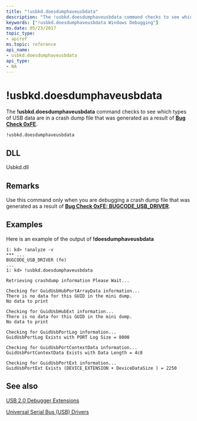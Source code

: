 ```yaml
---
title: "!usbkd.doesdumphaveusbdata"
description: "The !usbkd.doesdumphaveusbdata command checks to see which types of USB data are in a crash dump file that was generated as a result of Bug Check 0xFE."
keywords: ["!usbkd.doesdumphaveusbdata Windows Debugging"]
ms.date: 05/23/2017
topic_type:
- apiref
ms.topic: reference
api_name:
- usbkd.doesdumphaveusbdata
api_type:
- NA
---
```


# !usbkd.doesdumphaveusbdata

The **!usbkd.doesdumphaveusbdata** command checks to see which types of USB data are in a crash dump file that was generated as a result of [**Bug Check 0xFE**](../debugger/bug-check-0xfe--bugcode-usb-driver.md).

```dbgcmd
!usbkd.doesdumphaveusbdata
```

## DLL

Usbkd.dll

## Remarks

Use this command only when you are debugging a crash dump file that was generated as a result of [**Bug Check 0xFE: BUGCODE\_USB\_DRIVER**](../debugger/bug-check-0xfe--bugcode-usb-driver.md).

## Examples

Here is an example of the output of **!doesdumphaveusbdata**

```dbgcmd
1: kd> !analyze -v
*** ...
BUGCODE_USB_DRIVER (fe) 
...
1: kd> !usbkd.doesdumphaveusbdata

Retrieving crashdump information Please Wait...

Checking for GuidUsbHubPortArrayData information...
There is no data for this GUID in the mini dump.
No data to print  

Checking for GuidUsbHubExt information...
There is no data for this GUID in the mini dump.
No data to print  

Checking for GuidUsbPortLog information...
GuidUsbPortLog Exists with PORT Log Size = 8000 

Checking for GuidUsbPortContextData information...
GuidUsbPortContextData Exists with Data Length = 4c8 

Checking for GuidUsbPortExt information...
GuidUsbPortExt Exists (DEVICE_EXTENSION + DeviceDataSize ) = 2250
```

## See also

[USB 2.0 Debugger Extensions](usb-2-0-extensions.md)

[Universal Serial Bus (USB) Drivers](../usbcon/index.md)
